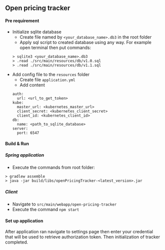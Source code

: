 ## Open pricing tracker

#### Pre requirement
* Initialize sqlite database
  * Create file named by `<your_database_name>.db3` in the root folder
  * Apply sql script to created database using any way. For example open terminal then put commands:
   ```
  > sqlite3 <your_database_name>.db3 
  > .read ./src/main/resources/db/v1.0.sql
  > .read ./src/main/resources/db/v1.1.sql
  ```
* Add config file to the `resources` folder
  * Create file `application.yml`
  * Add content
  ```
  auth: 
    url: <url_to_get_token> 
  kube: 
    master_url: <kubernetes_master_url> 
    client_secret: <kubernetes_client_secret> 
    client_id: <kubernetes_client_id> 
  db: 
    name: <path_to_sqlite_database> 
  server: 
    port: 6547
  ```
#### Build & Run

##### Spring application
* Execute the commands from root folder:
```
> gradlew assemble
> java -jar build/libs/openPricingTracker-<latest_version>.jar 
```

##### Client
* Navigate to `src/main/webapp/open-pricing-tracker`
* Execute the command `npm start`

#### Set up application
After application ran navigate to settings page then enter your credential that will be used to retrieve authorization 
token. Then initialization of tracker completed.